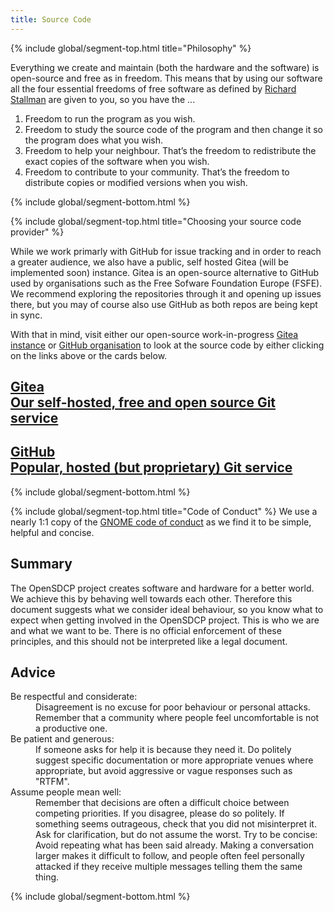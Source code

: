```yaml
---
title: Source Code
---
```


{% include global/segment-top.html title="Philosophy" %}

Everything we create and maintain (both the hardware and the software)
is open-source and free as in freedom. This means that by using our software
all the four essential freedoms of free software as defined by [
Richard Stallman](https://stallman.org/) are given to you, so you have the ...

1.  Freedom to run the program as you wish.
2.  Freedom to study the source code of the program and then change it so the program does what you wish.
3.  Freedom to help your neighbour. That’s the freedom to redistribute the exact copies of the software when you wish.
4.  Freedom to contribute to your community. That’s the freedom to distribute copies or modified versions when you wish.

{% include global/segment-bottom.html %}

{% include global/segment-top.html title="Choosing your source code provider" %}

While we work primarly with GitHub for issue tracking and in order to
reach a greater audience, we also have a public, self hosted Gitea (will
be implemented soon) instance. Gitea is an open-source alternative to
GitHub used by organisations such as the Free Sofware Foundation Europe
(FSFE). We recommend exploring the repositories through it and opening
up issues there, but you may of course also use GitHub as both repos are
being kept in sync.

With that in mind, visit either our open-source work-in-progress [Gitea instance](https://git.openscdp.org)
or [GitHub organisation](https://github.com/opensdcp) to look
at the source code by either clicking on the links above or the cards below.

<div class="ui two stackable cards source-code__git-links">
    <a class="ui card" href="https://git.opensdcp.org">
        <div class="content">
            <h2 class="ui icon header">
                <i class="git icon"></i>
                <div class="content">
                    Gitea
                    <div class="sub header">Our self-hosted, free and open source Git service</div>
                </div>
            </h2>
        </div>
    </a>
    <a class="ui card" href="https://github.com/opensdcp">
        <div class="content">
            <h2 class="ui icon header">
                <i class="github icon"></i>
                <div class="content">
                    GitHub
                    <div class="sub header">Popular, hosted (but proprietary) Git service</div>
                </div>
            </h2>
        </div>
    </a>
</div>

{% include global/segment-bottom.html %}

{% include global/segment-top.html title="Code of Conduct" %}
We use a nearly 1:1 copy of the
[GNOME code of conduct](https://live.gnome.org/CodeOfConduct)
as we find it to be simple, helpful and concise.

## Summary

The OpenSDCP project creates software and hardware for a better world. We
achieve this by behaving well towards each other. Therefore this document
suggests what we consider ideal behaviour, so you know what to expect when
getting involved in the OpenSDCP project. This is who we are and what we
want to be. There is no official enforcement of these principles, and this
should not be interpreted like a legal document.

## Advice

<dl>
<dt>Be respectful and considerate:</dt>
<dd>
Disagreement is no excuse for poor behaviour or personal attacks.
Remember that a community where people feel uncomfortable is not a
productive one.
</dd>
<dt>Be patient and generous:</dt>
<dd>
If someone asks for help it is because they need it. Do politely
suggest specific documentation or more appropriate venues where
appropriate, but avoid aggressive or vague responses such as "RTFM".
</dd>
<dt>Assume people mean well:</dt>
<dd>
Remember that decisions are often a difficult choice between competing
priorities. If you disagree, please do so politely. If something seems
outrageous, check that you did not misinterpret it. Ask for
clarification, but do not assume the worst. Try to be concise: Avoid
repeating what has been said already. Making a conversation larger
makes it difficult to follow, and people often feel personally
attacked if they receive multiple messages telling them the same
thing.
</dd>
</dl>
{% include global/segment-bottom.html %}
